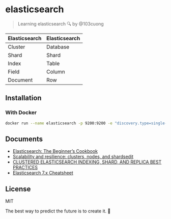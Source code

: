 # elasticsearch

> Learning elasticsearch 🔍 by @103cuong

| Elasticsearch 	| Elasticsearch 	|
|---------------	|---------------	|
| Cluster       	| Database      	|
| Shard         	| Shard         	|
| Index         	| Table         	|
| Field         	| Column        	|
| Document      	| Row           	|

## Installation

### With Docker

```sh
docker run --name elasticsearch -p 9200:9200 -e "discovery.type=single-node" elasticsearch:7.8.0
```

## Documents

- [Elasticsearch: The Beginner’s Cookbook](https://medium.com/@animeshblog/elasticsearch-the-beginners-cookbook-1cf30f98218)
- [Scalability and resilience: clusters, nodes, and shardsedit](https://www.elastic.co/guide/en/elasticsearch/reference/current/scalability.html)
- [CLUSTERED ELASTICSEARCH INDEXING, SHARD, AND REPLICA BEST PRACTICES](https://www.objectrocket.com/blog/elasticsearch/clustered-elasticsearch-best-practices/)
- [Elasticsearch 7.x Cheatsheet](https://elasticsearch-cheatsheet.jolicode.com/)

## License

MIT

<!-- INSPIRATIONAL_QUOTE_START -->
The best way to predict the future is to create it.
🐶
<!-- INSPIRATIONAL_QUOTE_END -->
